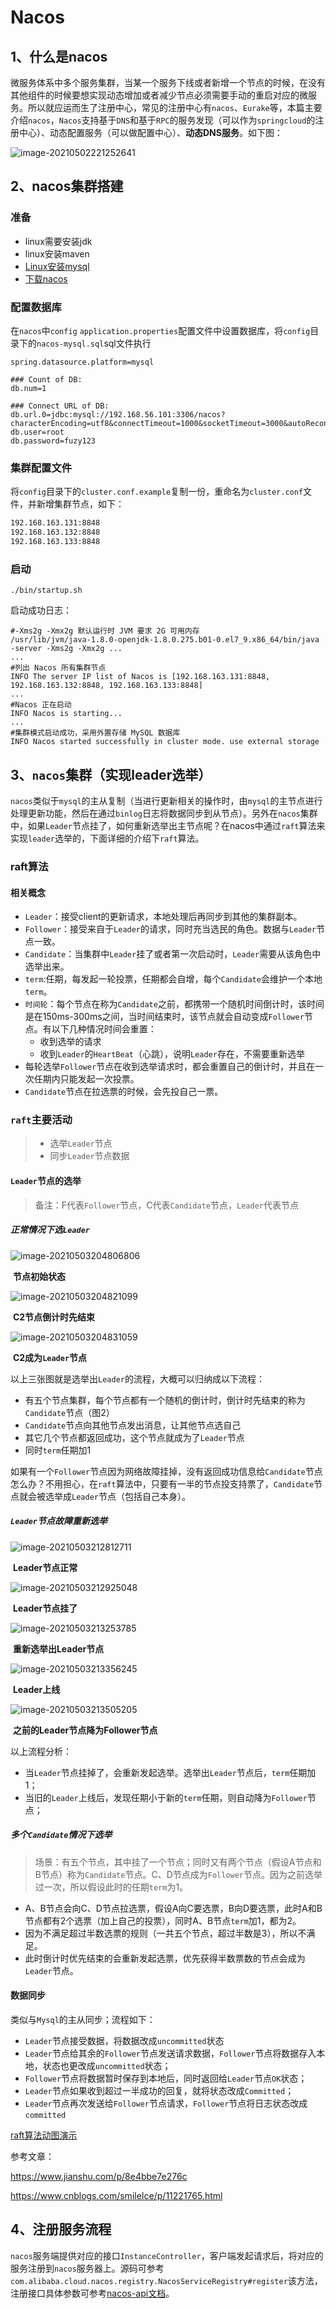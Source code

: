 # Nacos

## 1、什么是nacos

​	微服务体系中多个服务集群，当某一个服务下线或者新增一个节点的时候，在没有其他组件的时候要想实现动态增加或者减少节点必须需要手动的重启对应的微服务。所以就应运而生了注册中心，常见的注册中心有`nacos`、`Eurake`等，本篇主要介绍`nacos`，`Nacos`支持基于`DNS`和基于`RPC`的服务发现（可以作为`springcloud`的注册中心）、动态配置服务（可以做配置中心）、**动态DNS服务**。如下图：

![image-20210502221252641](https://image-1301573777.cos.ap-chengdu.myqcloud.com/image-20210502221252641.png)

## 2、nacos集群搭建

### 准备

- linux需要安装jdk
- linux安装maven
- [Linux安装mysql](https://wangjiabin.blog.csdn.net/article/details/91891985?utm_medium=distribute.pc_relevant_t0.none-task-blog-2%7Edefault%7EBlogCommendFromMachineLearnPai2%7Edefault-1.control&depth_1-utm_source=distribute.pc_relevant_t0.none-task-blog-2%7Edefault%7EBlogCommendFromMachineLearnPai2%7Edefault-1.control)
- [下载nacos](https://github.com/alibaba/nacos/releases/)

### 配置数据库

在`nacos`中`config` `application.properties`配置文件中设置数据库，将`config`目录下的`nacos-mysql.sql`sql文件执行

```properties
spring.datasource.platform=mysql

### Count of DB:
db.num=1

### Connect URL of DB:
db.url.0=jdbc:mysql://192.168.56.101:3306/nacos?characterEncoding=utf8&connectTimeout=1000&socketTimeout=3000&autoReconnect=true&useUnicode=true&useSSL=false&serverTimezone=UTC
db.user=root
db.password=fuzy123
```

### 集群配置文件

将`config`目录下的`cluster.conf.example`复制一份，重命名为`cluster.conf`文件，并新增集群节点，如下：

```tex
192.168.163.131:8848
192.168.163.132:8848
192.168.163.133:8848
```

### 启动

```shell
./bin/startup.sh
```

启动成功日志：

```shell
#-Xms2g -Xmx2g 默认运行时 JVM 要求 2G 可用内存
/usr/lib/jvm/java-1.8.0-openjdk-1.8.0.275.b01-0.el7_9.x86_64/bin/java  -server -Xms2g -Xmx2g ...
...
#列出 Nacos 所有集群节点
INFO The server IP list of Nacos is [192.168.163.131:8848, 192.168.163.132:8848, 192.168.163.133:8848]
...
#Nacos 正在启动
INFO Nacos is starting...
...
#集群模式启动成功，采用外置存储 MySQL 数据库
INFO Nacos started successfully in cluster mode. use external storage
```

## 3、`nacos`集群（实现leader选举）

`nacos`类似于`mysql`的主从复制（当进行更新相关的操作时，由`mysql`的主节点进行处理更新功能，然后在通过`binlog`日志将数据同步到从节点）。另外在`nacos`集群中，如果`Leader`节点挂了，如何重新选举出主节点呢？在nacos中通过`raft`算法来实现`leader`选举的，下面详细的介绍下`raft`算法。

### raft算法

#### 相关概念

- `Leader`：接受client的更新请求，本地处理后再同步到其他的集群副本。
- `Follower`：接受来自于`Leader`的请求，同时充当选民的角色。数据与`Leader`节点一致。
- `Candidate`：当集群中`Leader`挂了或者第一次启动时，`Leader`需要从该角色中选举出来。
- `term`:任期，每发起一轮投票，任期都会自增，每个`Candidate`会维护一个本地`term`。
- `时间轮`：每个节点在称为`Candidate`之前，都携带一个随机时间倒计时，该时间是在150ms-300ms之间，当时间结束时，该节点就会自动变成`Follower`节点。有以下几种情况时间会重置：
  - 收到选举的请求
  - 收到`Leader`的`HeartBeat`（心跳），说明`Leader`存在，不需要重新选举
- 每轮选举`Follower`节点在收到选举请求时，都会重置自己的倒计时，并且在一次任期内只能发起一次投票。
- `Candidate`节点在拉选票的时候，会先投自己一票。

### `raft`主要活动

> - 选举`Leader`节点
> - 同步`Leader`节点数据

#### `Leader`节点的选举

> 备注：F代表`Follower`节点，C代表`Candidate`节点，`Leader`代表节点

##### 正常情况下选`Leader`

![image-20210503204806806](https://image-1301573777.cos.ap-chengdu.myqcloud.com/image-20210503204806806.png)

​																				**节点初始状态**

![image-20210503204821099](https://image-1301573777.cos.ap-chengdu.myqcloud.com/image-20210503204821099.png)

​																					**C2节点倒计时先结束**

![image-20210503204831059](https://image-1301573777.cos.ap-chengdu.myqcloud.com/image-20210503204831059.png)

​																				   **C2成为`Leader`节点**

以上三张图就是选举出`Leader`的流程，大概可以归纳成以下流程：

- 有五个节点集群，每个节点都有一个随机的倒计时，倒计时先结束的称为`Candidate`节点（图2）
- `Candidate`节点向其他节点发出消息，让其他节点选自己
- 其它几个节点都返回成功，这个节点就成为了`Leader`节点
- 同时`term`任期加1

如果有一个`Follower`节点因为网络故障挂掉，没有返回成功信息给`Candidate`节点怎么办？不用担心，在`raft`算法中，只要有一半的节点投支持票了，`Candidate`节点就会被选举成`Leader`节点（包括自己本身）。

##### `Leader`节点故障重新选举

![image-20210503212812711](https://image-1301573777.cos.ap-chengdu.myqcloud.com/image-20210503212812711.png)

​																					**Leader节点正常**

![image-20210503212925048](https://image-1301573777.cos.ap-chengdu.myqcloud.com/image-20210503212925048.png)

​																				**Leader节点挂了**

![image-20210503213253785](https://image-1301573777.cos.ap-chengdu.myqcloud.com/image-20210503213253785.png)

​																			 **重新选举出Leader节点**

![image-20210503213356245](https://image-1301573777.cos.ap-chengdu.myqcloud.com/image-20210503213356245.png)

​																						**Leader上线**

![image-20210503213505205](https://image-1301573777.cos.ap-chengdu.myqcloud.com/image-20210503213505205.png)

​																**之前的Leader节点降为Follower节点**

以上流程分析：

- 当`Leader`节点挂掉了，会重新发起选举。选举出`Leader`节点后，`term`任期加1；
- 当旧的`Leader`上线后，发现任期小于新的`term`任期，则自动降为`Follower`节点；

##### 多个`Candidate`情况下选举

> 场景：有五个节点，其中挂了一个节点；同时又有两个节点（假设A节点和B节点）称为`Candidate`节点。C、D节点成为`Follower`节点。因为之前选举过一次，所以假设此时的任期`term`为1。

- A、B节点会向C、D节点拉选票，假设A向C要选票，B向D要选票，此时A和B节点都有2个选票（加上自己的投票），同时A、B节点`term`加1，都为2。
- 因为不满足超过半数选票的规则（一共五个节点，超过半数是3），所以不满足。
- 此时倒计时优先结束的会重新发起选票，优先获得半数票数的节点会成为`Leader`节点。

#### 数据同步

类似与`Mysql`的主从同步；流程如下：

- `Leader`节点接受数据，将数据改成`uncommitted`状态
- `Leader`节点给其余的`Follower`节点发送请求数据，`Follower`节点将数据存入本地，状态也更改成`uncommitted`状态；
- `Follower`节点将数据暂时保存到本地后，同时返回给`Leader`节点`OK`状态；
- `Leader`节点如果收到超过一半成功的回复，就将状态改成`Committed`；
- `Leader`节点再次发送给`Follower`节点请求，`Follower`节点将日志状态改成`committed`

[raft算法动图演示](http://thesecretlivesofdata.com/raft/)

参考文章：

https://www.jianshu.com/p/8e4bbe7e276c

https://www.cnblogs.com/smileIce/p/11221765.html

## 4、注册服务流程

​	`nacos`服务端提供对应的接口`InstanceController`，客户端发起请求后，将对应的服务注册到`nacos`服务器上。源码可参考`com.alibaba.cloud.nacos.registry.NacosServiceRegistry#register`该方法，注册接口具体参数可参考[nacos-api文档](https://nacos.io/zh-cn/docs/open-api.html)。






